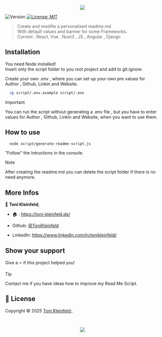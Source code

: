<p align="center"><img src="https://capsule-render.vercel.app/api?type=waving&height=200&color=gradient&text=Read%20Me%20Script&section=header&reversal=false&textBg=false&fontSize=70&fontAlign=50&animation=fadeIn&fontAlignY=38&descSize=0"></p>

<p>
  <img alt="Version" src="https://img.shields.io/badge/Coded_in-JavaScript-yellow?logo=javascript" />
  <a href="https://github.com/ToniKleinfeld/Read-me-script?tab=MIT-1-ov-file">
    <img alt="License: MIT" src="https://img.shields.io/badge/License-MIT-yellow.svg" />
  </a>
</p>

> Create and modifie a personalised readme.md  
With default values and banner for some Frameworks.</br>
Current : React, Vue , Nuxt3 , JS , Angular , Django

## Installation

You need Node installed! </br>
Insert only the script folder to you root project and add to git.ignore.


Create your own .env , where you can set up your own pre values for Author , Github, Linkin and Website.


```sh
  cp script/.env.example script/.env
```

> [!IMPORTANT]
> You can run the script without generating a .env file , but you have to enter values for Author , Github, Linkin and Website, when you want to use them.

## How to use

```sh
  node script/generate-readme-script.js
```
"Follow" the Intructions in the console.

> [!NOTE]
> After creating the readme.md you can delete the script folder if there is no need anymore.

## More Infos

👤 **Toni Kleinfeld;**

- 🏠 : https://toni-kleinfeld.de/

- Github: [@ToniKleinfeld](https://github.com/ToniKleinfeld)

- LinkedIn: https://www.linkedin.com/in/tonikleinfeld/

## Show your support

Give a ⭐️ if this project helped you!

> [!TIP]
> Contact me if you have ideas how to improve my Read Me Script.

## 📝 License

Copyright © 2025 [Toni Kleinfeld;](https://github.com/ToniKleinfeld).

<br />

<p align="center"><img src="https://capsule-render.vercel.app/api?type=waving&height=200&color=gradient&section=footer&reversal=false&textBg=false&fontSize=70&fontAlign=50&animation=fadeIn&fontAlignY=38&descSize=0"></p>
